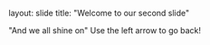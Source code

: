 layout: slide
title: "Welcome to our second slide"

"And we all shine on"
Use the left arrow to go back!
